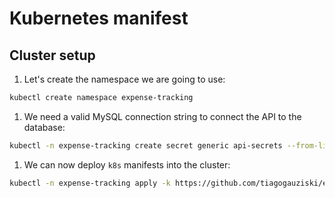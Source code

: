 # Kubernetes manifest

## Cluster setup

1. Let's create the namespace we are going to use:
```bash
kubectl create namespace expense-tracking
```

1. We need a valid MySQL connection string to connect the API to the database:
```bash
kubectl -n expense-tracking create secret generic api-secrets --from-literal=connectionString="Server=localhost; User ID=root; Password=<PASSWORD>; Database=expenses" 
```

1. We can now deploy `k8s` manifests into the cluster:
```bash
kubectl -n expense-tracking apply -k https://github.com/tiagogauziski/expense-tracking.git/k8s
``` 